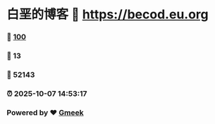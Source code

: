 # 白垩的博客 :link: https://becod.eu.org 
### :page_facing_up: [100](https://becod.eu.org/tag.html) 
### :speech_balloon: 13 
### :hibiscus: 52143 
### :alarm_clock: 2025-10-07 14:53:17 
### Powered by :heart: [Gmeek](https://github.com/Meekdai/Gmeek)
